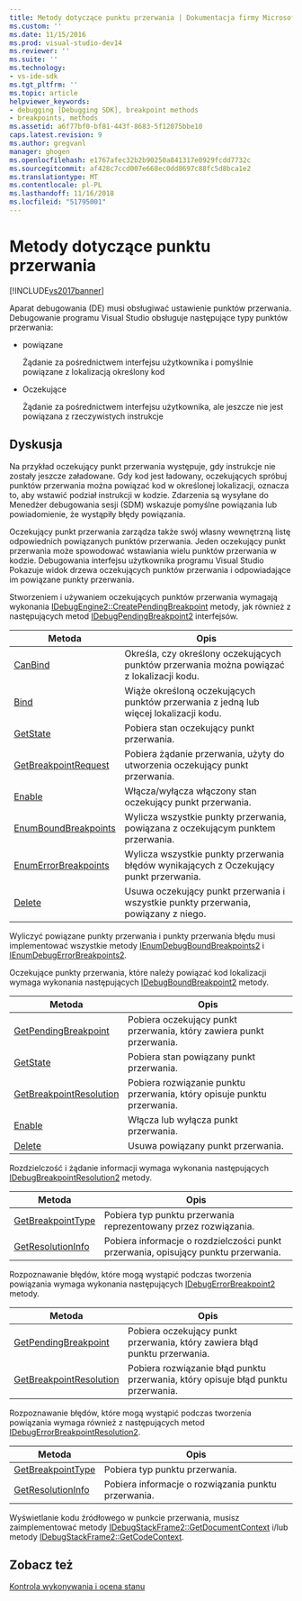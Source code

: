 ```yaml
---
title: Metody dotyczące punktu przerwania | Dokumentacja firmy Microsoft
ms.custom: ''
ms.date: 11/15/2016
ms.prod: visual-studio-dev14
ms.reviewer: ''
ms.suite: ''
ms.technology:
- vs-ide-sdk
ms.tgt_pltfrm: ''
ms.topic: article
helpviewer_keywords:
- debugging [Debugging SDK], breakpoint methods
- breakpoints, methods
ms.assetid: a6f77bf0-bf81-443f-8683-5f12075bbe10
caps.latest.revision: 9
ms.author: gregvanl
manager: ghogen
ms.openlocfilehash: e1767afec32b2b90250a841317e0929fcdd7732c
ms.sourcegitcommit: af428c7ccd007e668ec0dd8697c88fc5d8bca1e2
ms.translationtype: MT
ms.contentlocale: pl-PL
ms.lasthandoff: 11/16/2018
ms.locfileid: "51795001"
---
```

# <a name="breakpoint-related-methods"></a>Metody dotyczące punktu przerwania
[!INCLUDE[vs2017banner](../../includes/vs2017banner.md)]

Aparat debugowania (DE) musi obsługiwać ustawienie punktów przerwania. Debugowanie programu Visual Studio obsługuje następujące typy punktów przerwania:  
  
-   powiązane  
  
     Żądanie za pośrednictwem interfejsu użytkownika i pomyślnie powiązane z lokalizacją określony kod  
  
-   Oczekujące  
  
     Żądanie za pośrednictwem interfejsu użytkownika, ale jeszcze nie jest powiązana z rzeczywistych instrukcje  
  
## <a name="discussion"></a>Dyskusja  
 Na przykład oczekujący punkt przerwania występuje, gdy instrukcje nie zostały jeszcze załadowane. Gdy kod jest ładowany, oczekujących spróbuj punktów przerwania można powiązać kod w określonej lokalizacji, oznacza to, aby wstawić podział instrukcji w kodzie. Zdarzenia są wysyłane do Menedżer debugowania sesji (SDM) wskazuje pomyślne powiązania lub powiadomienie, że wystąpiły błędy powiązania.  
  
 Oczekujący punkt przerwania zarządza także swój własny wewnętrzną listę odpowiednich powiązanych punktów przerwania. Jeden oczekujący punkt przerwania może spowodować wstawiania wielu punktów przerwania w kodzie. Debugowania interfejsu użytkownika programu Visual Studio Pokazuje widok drzewa oczekujących punktów przerwania i odpowiadające im powiązane punkty przerwania.  
  
 Stworzeniem i używaniem oczekujących punktów przerwania wymagają wykonania [IDebugEngine2::CreatePendingBreakpoint](../../extensibility/debugger/reference/idebugengine2-creatependingbreakpoint.md) metody, jak również z następujących metod [IDebugPendingBreakpoint2](../../extensibility/debugger/reference/idebugpendingbreakpoint2.md) interfejsów.  
  
|Metoda|Opis|  
|------------|-----------------|  
|[CanBind](../../extensibility/debugger/reference/idebugpendingbreakpoint2-canbind.md)|Określa, czy określony oczekujących punktów przerwania można powiązać z lokalizacji kodu.|  
|[Bind](../../extensibility/debugger/reference/idebugpendingbreakpoint2-bind.md)|Wiąże określoną oczekujących punktów przerwania z jedną lub więcej lokalizacji kodu.|  
|[GetState](../../extensibility/debugger/reference/idebugpendingbreakpoint2-getstate.md)|Pobiera stan oczekujący punkt przerwania.|  
|[GetBreakpointRequest](../../extensibility/debugger/reference/idebugpendingbreakpoint2-getbreakpointrequest.md)|Pobiera żądanie przerwania, użyty do utworzenia oczekujący punkt przerwania.|  
|[Enable](../../extensibility/debugger/reference/idebugpendingbreakpoint2-enable.md)|Włącza/wyłącza włączony stan oczekujący punkt przerwania.|  
|[EnumBoundBreakpoints](../../extensibility/debugger/reference/idebugpendingbreakpoint2-enumboundbreakpoints.md)|Wylicza wszystkie punkty przerwania, powiązana z oczekującym punktem przerwania.|  
|[EnumErrorBreakpoints](../../extensibility/debugger/reference/idebugpendingbreakpoint2-enumerrorbreakpoints.md)|Wylicza wszystkie punkty przerwania błędów wynikających z Oczekujący punkt przerwania.|  
|[Delete](../../extensibility/debugger/reference/idebugpendingbreakpoint2-delete.md)|Usuwa oczekujący punkt przerwania i wszystkie punkty przerwania, powiązany z niego.|  
  
 Wyliczyć powiązane punkty przerwania i punkty przerwania błędu musi implementować wszystkie metody [IEnumDebugBoundBreakpoints2](../../extensibility/debugger/reference/ienumdebugboundbreakpoints2.md) i [IEnumDebugErrorBreakpoints2](../../extensibility/debugger/reference/ienumdebugerrorbreakpoints2.md).  
  
 Oczekujące punkty przerwania, które należy powiązać kod lokalizacji wymaga wykonania następujących [IDebugBoundBreakpoint2](../../extensibility/debugger/reference/idebugboundbreakpoint2.md) metody.  
  
|Metoda|Opis|  
|------------|-----------------|  
|[GetPendingBreakpoint](../../extensibility/debugger/reference/idebugboundbreakpoint2-getpendingbreakpoint.md)|Pobiera oczekujący punkt przerwania, który zawiera punkt przerwania.|  
|[GetState](../../extensibility/debugger/reference/idebugboundbreakpoint2-getstate.md)|Pobiera stan powiązany punkt przerwania.|  
|[GetBreakpointResolution](../../extensibility/debugger/reference/idebugboundbreakpoint2-getbreakpointresolution.md)|Pobiera rozwiązanie punktu przerwania, który opisuje punktu przerwania.|  
|[Enable](../../extensibility/debugger/reference/idebugboundbreakpoint2-enable.md)|Włącza lub wyłącza punkt przerwania.|  
|[Delete](../../extensibility/debugger/reference/idebugboundbreakpoint2-delete.md)|Usuwa powiązany punkt przerwania.|  
  
 Rozdzielczość i żądanie informacji wymaga wykonania następujących [IDebugBreakpointResolution2](../../extensibility/debugger/reference/idebugbreakpointresolution2.md) metody.  
  
|Metoda|Opis|  
|------------|-----------------|  
|[GetBreakpointType](../../extensibility/debugger/reference/idebugbreakpointresolution2-getbreakpointtype.md)|Pobiera typ punktu przerwania reprezentowany przez rozwiązania.|  
|[GetResolutionInfo](../../extensibility/debugger/reference/idebugbreakpointresolution2-getresolutioninfo.md)|Pobiera informacje o rozdzielczości punkt przerwania, opisujący punktu przerwania.|  
  
 Rozpoznawanie błędów, które mogą wystąpić podczas tworzenia powiązania wymaga wykonania następujących [IDebugErrorBreakpoint2](../../extensibility/debugger/reference/idebugerrorbreakpoint2.md) metody.  
  
|Metoda|Opis|  
|------------|-----------------|  
|[GetPendingBreakpoint](../../extensibility/debugger/reference/idebugerrorbreakpoint2-getpendingbreakpoint.md)|Pobiera oczekujący punkt przerwania, który zawiera błąd punktu przerwania.|  
|[GetBreakpointResolution](../../extensibility/debugger/reference/idebugerrorbreakpoint2-getbreakpointresolution.md)|Pobiera rozwiązanie błąd punktu przerwania, który opisuje błąd punktu przerwania.|  
  
 Rozpoznawanie błędów, które mogą wystąpić podczas tworzenia powiązania wymaga również z następujących metod [IDebugErrorBreakpointResolution2](../../extensibility/debugger/reference/idebugerrorbreakpointresolution2.md).  
  
|Metoda|Opis|  
|------------|-----------------|  
|[GetBreakpointType](../../extensibility/debugger/reference/idebugerrorbreakpointresolution2-getbreakpointtype.md)|Pobiera typ punktu przerwania.|  
|[GetResolutionInfo](../../extensibility/debugger/reference/idebugerrorbreakpointresolution2-getresolutioninfo.md)|Pobiera informacje o rozwiązania punktu przerwania.|  
  
 Wyświetlanie kodu źródłowego w punkcie przerwania, musisz zaimplementować metody [IDebugStackFrame2::GetDocumentContext](../../extensibility/debugger/reference/idebugstackframe2-getdocumentcontext.md) i/lub metody [IDebugStackFrame2::GetCodeContext](../../extensibility/debugger/reference/idebugstackframe2-getcodecontext.md).  
  
## <a name="see-also"></a>Zobacz też  
 [Kontrola wykonywania i ocena stanu](../../extensibility/debugger/execution-control-and-state-evaluation.md)

